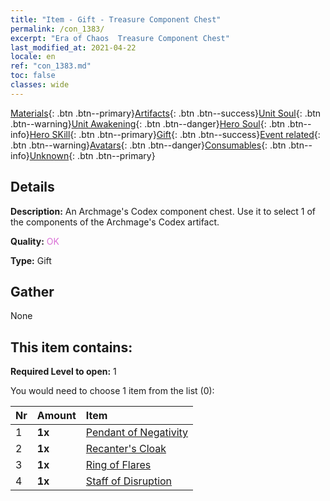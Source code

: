 ```yaml
---
title: "Item - Gift - Treasure Component Chest"
permalink: /con_1383/
excerpt: "Era of Chaos  Treasure Component Chest"
last_modified_at: 2021-04-22
locale: en
ref: "con_1383.md"
toc: false
classes: wide
---
```

 [Materials](/Items/){: .btn .btn--primary}[Artifacts](/Items/Artifacts/){: .btn .btn--success}[Unit Soul](/Items/UnitSoul/){: .btn .btn--warning}[Unit Awakening](/Items/UnitAwakening/){: .btn .btn--danger}[Hero Soul](/Items/HeroSoul/){: .btn .btn--info}[Hero SKill](/Items/HeroSkill/){: .btn .btn--primary}[Gift](/Items/Gift/){: .btn .btn--success}[Event related](/Items/Events/){: .btn .btn--warning}[Avatars](/Items/Avatars/){: .btn .btn--danger}[Consumables](/Items/Consumables/){: .btn .btn--info}[Unknown](/Items/Unknown/){: .btn .btn--primary}

## Details
 **Description:** An Archmage's Codex component chest. Use it to select 1 of the components of the Archmage's Codex artifact.

 **Quality:** <span style="color: #DA70D6">OK</span>

 **Type:** Gift

## Gather

  None

## This item contains:

 **Required Level to open:** 1

 You would need to choose 1 item from the list (0):

  | Nr | Amount |     Item    |
  |:---|:-------|:------------|
  | 1 |  **1x** | [Pendant of Negativity](/Items/art_136/) |  | 
  | 2 |  **1x** | [Recanter's Cloak](/Items/art_137/) |  | 
  | 3 |  **1x** | [Ring of Flares](/Items/art_138/) |  | 
  | 4 |  **1x** | [Staff of Disruption](/Items/art_139/) |  | 

